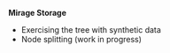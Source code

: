 
**Mirage Storage**

- Exercising the tree with synthetic data
- Node splitting (work in progress)

